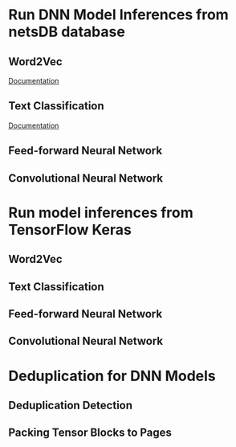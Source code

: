# Run DNN Model Inferences from netsDB database

## Word2Vec

[Documentation](word2vec/README.md)

## Text Classification

[Documentation](text-classification/README.md)

## Feed-forward Neural Network


## Convolutional Neural Network


# Run model inferences from TensorFlow Keras


## Word2Vec


## Text Classification


## Feed-forward Neural Network


## Convolutional Neural Network


# Deduplication for DNN Models


## Deduplication Detection



## Packing Tensor Blocks to Pages


